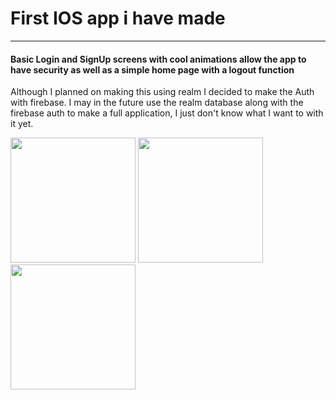 <h1>First IOS app i have made</h1>
<hr/>
<h4>Basic Login and SignUp screens with cool animations allow the app to have security as well as a simple home page with a logout function</h4>
<p>Although I planned on making this using realm I decided to make the Auth with firebase. I may in the future use the realm database along with the firebase auth to make a full application, I just don't know what I want to with it yet.<p>
<div style="display:inline">
<img src="https://user-images.githubusercontent.com/75184455/190915631-bf9f812f-d468-4d1d-9a7d-f65e324a18b8.png" width="200" />
<img src="https://user-images.githubusercontent.com/75184455/190915716-9077681a-9af1-4f22-a824-dad860a19a86.png" width="200" />
<img src="https://user-images.githubusercontent.com/75184455/190916650-cea90808-7eb5-4505-9470-1efe05261193.png" width="200" />
</div>
